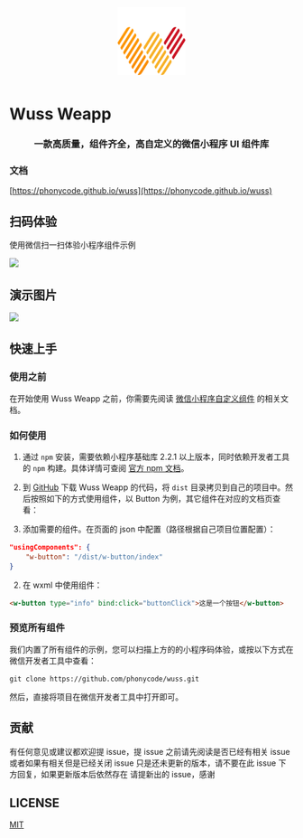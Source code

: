 <p align="center">
  <img alt="logo" src="/pages/assets/logo.png" width="120" style="margin-bottom: 10px;">
</p>

# Wuss Weapp

<h3 align="center">一款高质量，组件齐全，高自定义的微信小程序 UI 组件库</h3>

### 文档

[https://phonycode.github.io/wuss](https://phonycode.github.io/wuss)

## 扫码体验

使用微信扫一扫体验小程序组件示例

<img width="200" src="/assets/qrcode.png">


## 演示图片

<img width="450" src="/assets/home.png">

## 快速上手

### 使用之前

在开始使用 Wuss Weapp 之前，你需要先阅读 [微信小程序自定义组件](https://developers.weixin.qq.com/miniprogram/dev/framework/custom-component/) 的相关文档。

### 如何使用

1. 通过 `npm` 安装，需要依赖小程序基础库 2.2.1 以上版本，同时依赖开发者工具的 `npm` 构建。具体详情可查阅 [官方 npm 文档](https://developers.weixin.qq.com/miniprogram/dev/devtools/npm.html)。

2. 到 [GitHub](https://github.com/phonycode/wuss) 下载 Wuss Weapp 的代码，将 `dist` 目录拷贝到自己的项目中。然后按照如下的方式使用组件，以 Button 为例，其它组件在对应的文档页查看：

3. 添加需要的组件。在页面的 json 中配置（路径根据自己项目位置配置）：

```json
"usingComponents": {
    "w-button": "/dist/w-button/index"
}
```

2. 在 wxml 中使用组件：

```html
<w-button type="info" bind:click="buttonClick">这是一个按钮</w-button>
```

### 预览所有组件

我们内置了所有组件的示例，您可以扫描上方的的小程序码体验，或按以下方式在微信开发者工具中查看：

```shell
git clone https://github.com/phonycode/wuss.git
```

然后，直接将项目在微信开发者工具中打开即可。

## 贡献

有任何意见或建议都欢迎提 issue，提 issue 之前请先阅读是否已经有相关 issue 或者如果有相关但是已经关闭 issue 只是还未更新的版本，请不要在此 issue 下方回复，如果更新版本后依然存在 请提新出的 issue，感谢

## LICENSE

[MIT](https://github.com/phonycode/wuss/blob/master/LICENSE)
